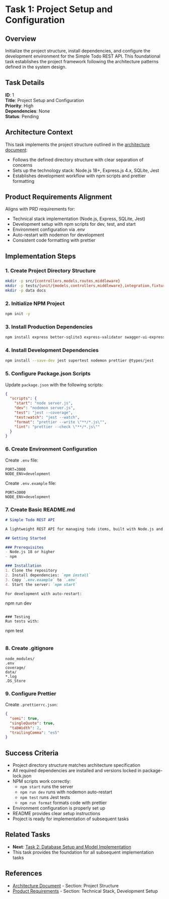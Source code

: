 # Task 1: Project Setup and Configuration

## Overview
Initialize the project structure, install dependencies, and configure the development environment for the Simple Todo REST API. This foundational task establishes the project framework following the architecture patterns defined in the system design.

## Task Details
**ID**: 1  
**Title**: Project Setup and Configuration  
**Priority**: High  
**Dependencies**: None  
**Status**: Pending

## Architecture Context
This task implements the project structure outlined in the [architecture document](../../architecture.md):
- Follows the defined directory structure with clear separation of concerns
- Sets up the technology stack: Node.js 18+, Express.js 4.x, SQLite, Jest
- Establishes development workflow with npm scripts and prettier formatting

## Product Requirements Alignment
Aligns with PRD requirements for:
- Technical stack implementation (Node.js, Express, SQLite, Jest)
- Development setup with npm scripts for dev, test, and start
- Environment configuration via .env
- Auto-restart with nodemon for development
- Consistent code formatting with prettier

## Implementation Steps

### 1. Create Project Directory Structure
```bash
mkdir -p src/{controllers,models,routes,middleware}
mkdir -p tests/{unit/{models,controllers,middleware},integration,fixtures}
mkdir -p data docs
```

### 2. Initialize NPM Project
```bash
npm init -y
```

### 3. Install Production Dependencies
```bash
npm install express better-sqlite3 express-validator swagger-ui-express swagger-jsdoc
```

### 4. Install Development Dependencies
```bash
npm install --save-dev jest supertest nodemon prettier @types/jest
```

### 5. Configure Package.json Scripts
Update `package.json` with the following scripts:
```json
{
  "scripts": {
    "start": "node server.js",
    "dev": "nodemon server.js",
    "test": "jest --coverage",
    "test:watch": "jest --watch",
    "format": "prettier --write \"**/*.js\"",
    "lint": "prettier --check \"**/*.js\""
  }
}
```

### 6. Create Environment Configuration
Create `.env` file:
```
PORT=3000
NODE_ENV=development
```

Create `.env.example` file:
```
PORT=3000
NODE_ENV=development
```

### 7. Create Basic README.md
```markdown
# Simple Todo REST API

A lightweight REST API for managing todo items, built with Node.js and Express.

## Getting Started

### Prerequisites
- Node.js 18 or higher
- npm

### Installation
1. Clone the repository
2. Install dependencies: `npm install`
3. Copy `.env.example` to `.env`
4. Start the server: `npm start`

For development with auto-restart:
```
npm run dev
```

### Testing
Run tests with:
```
npm test
```
```

### 8. Create .gitignore
```
node_modules/
.env
coverage/
data/
*.log
.DS_Store
```

### 9. Configure Prettier
Create `.prettierrc.json`:
```json
{
  "semi": true,
  "singleQuote": true,
  "tabWidth": 2,
  "trailingComma": "es5"
}
```

## Success Criteria
- Project directory structure matches architecture specification
- All required dependencies are installed and versions locked in package-lock.json
- NPM scripts work correctly:
  - `npm start` runs the server
  - `npm run dev` runs with nodemon auto-restart
  - `npm test` runs Jest tests
  - `npm run format` formats code with prettier
- Environment configuration is properly set up
- README provides clear setup instructions
- Project is ready for implementation of subsequent tasks

## Related Tasks
- **Next**: [Task 2: Database Setup and Model Implementation](../task-2/task.md)
- This task provides the foundation for all subsequent implementation tasks

## References
- [Architecture Document](../../architecture.md) - Section: Project Structure
- [Product Requirements](../../prd.txt) - Section: Technical Stack, Development Setup